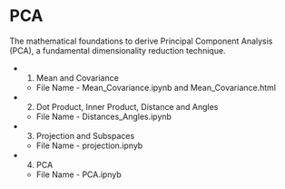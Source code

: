 # PCA
The mathematical foundations to derive Principal Component Analysis (PCA), a fundamental dimensionality reduction technique.
- 1) Mean and Covariance
  - File Name - Mean_Covariance.ipynb and Mean_Covariance.html
- 2) Dot Product, Inner Product, Distance and Angles
  - File Name - Distances_Angles.ipynb

- 3) Projection and Subspaces
  - File Name - projection.ipnyb
  
- 4) PCA
  - File Name - PCA.ipnyb
